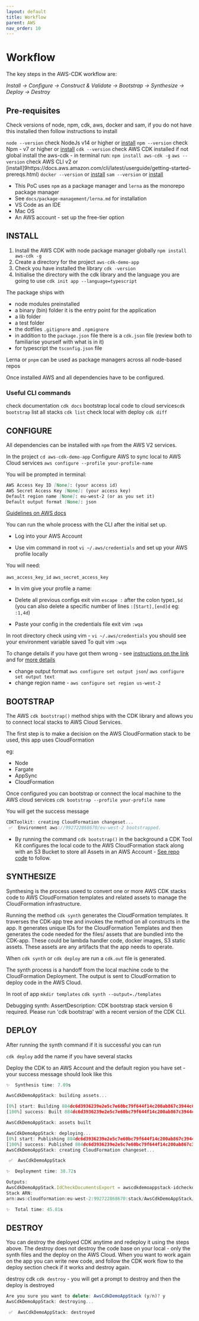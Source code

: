 ```yaml
---
layout: default
title: Workflow
parent: AWS 
nav_order: 10
---
```


# Workflow

The key steps in the AWS-CDK workflow are:

 _Install -> Configure -> Construct & Validate -> Bootstrap -> Synthesize -> Deploy -> Destroy_

## Pre-requisites

Check versions of node, npm, cdk, aws, docker and sam, if you do not have this installed then follow instructions to install

`node --version` check NodeJs v14 or higher or [install](https://nodejs.org/en/download/)
`npm --version` check Npm - v7 or higher or [install](https://www.npmjs.com/package/npm)
`cdk --version` check AWS CDK installed if not global install the aws-cdk - in terminal run: `npm install aws-cdk -g`
`aws --version` check AWS CLI v2 or [install]9https://docs.aws.amazon.com/cli/latest/userguide/getting-started-prereqs.html)
`docker --version` or [install](https://docs.docker.com/desktop/install/mac-install/)
`sam --version` or [install](https://aws.amazon.com/serverless/sam/)

- This PoC uses `npm` as a package manager and `lerna` as the monorepo package manager
- See `docs/package-management/lerna.md` for installation
- VS Code as an IDE
- Mac OS
- An AWS account - set up the free-tier option

## INSTALL

1. Install the AWS CDK with node package manager globally `npm install aws-cdk -g`
2. Create a directory for the project `aws-cdk-demo-app`
3. Check you have installed the library `cdk -version`
4. Initialise the directory with the cdk library and the language you are going to use `cdk init app --language=typescript`

The package ships with

- node modules preinstalled
- a binary (bin) folder it is the entry point for the application
- a lib folder
- a test folder
- the dotfiles `.gitignore` and `.npmignore`
- in addition to the `package.json` file there is a `cdk.json` file (review both to familiarise yourself with what is in it)
- for typescript the `tsconfig.json` file

Lerna  or `pnpm` can be used as package managers across all node-based repos

Once installed AWS and all dependencies have to be configured.

### Useful CLI commands

check documentation `cdk docs`
bootstrap local code to cloud services`cdk bootstrap`
list all stacks `cdk list`
check local with deploy `cdk diff`

## CONFIGURE

All dependencies can be installed with `npm` from the AWS V2 services.

In the project `cd aws-cdk-demo-app`
Configure AWS to sync local to AWS Cloud services `aws configure --profile your-profile-name`

You will be prompted in terminal:

```md
AWS Access Key ID [None]: (your access id)
AWS Secret Access Key [None]: (your access key)
Default region name [None]: eu-west-2 (or as you set it)
Default output format [None]: json
```

[Guidelines on AWS docs](https://docs.aws.amazon.com/cli/latest/userguide/cli-configure-quickstart.html)

You can run the whole process with the CLI after the initial set up.

- Log into your AWS Account

- Use vim command in root `vi ~/.aws/credentials` and set up your AWS profile locally

You will need:

`aws_access_key_id`
`aws_secret_access_key`

- In vim give your profile a name:

- Delete all previous configs exit vim `escape :` after the colon type`1,$d` (you can also delete a specific number of lines `:[Start],[end]d` eg: `:1,4d`)

- Paste your config in the credentials file exit vim `:wqa`

In root directory check using vim - `vi ~/.aws/credentials` you should see your environment variable saved
To quit vim `:wqa`

To change details if you have got them wrong - see [instructions on the link](https://docs.aws.amazon.com/cli/latest/userguide/cli-configure-files.html) and for [more details](https://docs.aws.amazon.com/cli/latest/reference/configure/set.html)

- change output format `aws configure set output json`/ `aws configure set output text`
- change region name - `aws configure set region us-west-2`

## BOOTSTRAP

The AWS `cdk bootstrap()` method ships with the CDK library and allows you to connect local stacks to AWS Cloud Services.

The first step is to make a decision on the AWS CloudFormation stack to be used, this app uses CloudFormation

eg:
- Node
- Fargate
- AppSync
- CloudFormation

Once configured you can bootstrap or connect the local machine to the AWS cloud services
`cdk bootstrap --profile your-profile name`

You will get the success message

```JavaScript
CDKToolkit: creating CloudFormation changeset...
 ✅  Environment aws://992722868670/eu-west-2 bootstrapped.
```

- By running the command `cdk bootstrap()` in the background a CDK Tool Kit configures the local code to the AWS CloudFormation stack along with an S3 Bucket to store all Assets in an AWS Account - [See repo code](https://github.com/SumiSastri/nextjs-aws-app/tree/main/packages/aws-cdk-demo-app) to follow.

## SYNTHESIZE

Synthesing is the process useed to convert one or more AWS CDK stacks code to AWS CloudFormation templates and related assets to manage the CloudFormation infrastructure.

Running the method `cdk synth` generates the CloudFormation templates. It traverses the CDK-app tree and invokes the method on all constructs in the app. It generates unique IDs for the CloudFormation Templates and then generates the code needed for the files/ assets that are bundled into the CDK-app. These could be lambda handler code, docker images, S3 static assets. These assets are any artifacts that the app needs to operate. 

When `cdk synth` or `cdk deploy` are run a `cdk.out` file is generated.

The synth process is a handoff from the local machine code to the CloudFormation Deployment. The output is sent to CloudFormation to deploy code in the AWS Cloud.

In root of app
`mkdir templates`
`cdk synth --output=./templates`

Debugging synth: AssertDescription: CDK bootstrap stack version 6 required. Please run 'cdk bootstrap' with a recent version of the CDK CLI.

## DEPLOY

After running the synth command if it is successful you can run

`cdk deploy` add the name if you have several stacks

Deploy the CDK to an AWS Account and the default region you have set - your success message should look like this

```JavaScript
✨  Synthesis time: 7.09s

AwsCdkDemoAppStack: building assets...

[0%] start: Building 884dc6d3936239e2e5c7e60bc79f644f14c200ab867c3944c09084043bd5df73:current_account-current_region
[100%] success: Built 884dc6d3936239e2e5c7e60bc79f644f14c200ab867c3944c09084043bd5df73:current_account-current_region

AwsCdkDemoAppStack: assets built

AwsCdkDemoAppStack: deploying...
[0%] start: Publishing 884dc6d3936239e2e5c7e60bc79f644f14c200ab867c3944c09084043bd5df73:current_account-current_region
[100%] success: Published 884dc6d3936239e2e5c7e60bc79f644f14c200ab867c3944c09084043bd5df73:current_account-current_region
AwsCdkDemoAppStack: creating CloudFormation changeset...

 ✅  AwsCdkDemoAppStack

✨  Deployment time: 38.72s

Outputs:
AwsCdkDemoAppStack.IdCheckDocumentsExport = awscdkdemoappstack-idcheckdocumentsa049e4fd-1uya8rsudy3ie
Stack ARN:
arn:aws:cloudformation:eu-west-2:992722868670:stack/AwsCdkDemoAppStack/9119f1a0-674e-11ed-9645-06a93b1d6e30

✨  Total time: 45.81s
```

## DESTROY

You can destroy the deployed CDK anytime and redeploy it using the steps above. The destroy does not destroy the code base on your local - only the synth files and the deploy on the AWS Cloud. When you want to work again on the app you can write new code, and follow the CDK work flow to the deploy section check if it works and destroy again.

destroy cdk `cdk destroy` - you will get a prompt to destroy and then the deploy is destroyed

```JavaScript
Are you sure you want to delete: AwsCdkDemoAppStack (y/n)? y
AwsCdkDemoAppStack: destroying...

 ✅  AwsCdkDemoAppStack: destroyed
```
